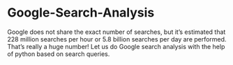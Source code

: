 # Google-Search-Analysis
Google does not share the exact number of searches, but it’s estimated that 228 million searches per hour or 5.8 billion searches per day are performed. That’s really a huge number! Let us do Google search analysis with the help of python based on search queries.
